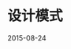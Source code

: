 # 设计模式

<!--
ID: 61c81add-cbcf-45ec-ac37-07c23d28e321
Status: draft
Date: 2020-07-29T23:37:30
Modified: 2020-07-29T23:37:30
wp_id: 1673
-->

2015-08-24